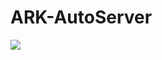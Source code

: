 # ARK-AutoServer
[<img src="https://github.com/bitasuperactive/ARK-AutoServer/tree/main/doc/miniatura.png">](https://www.youtube.com/watch?v=5oaIo8JGWAg)
